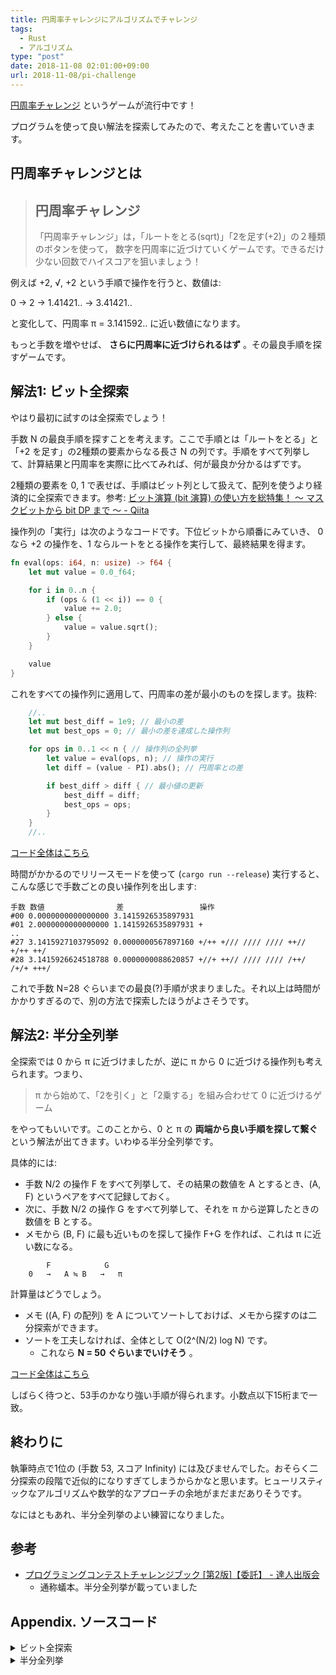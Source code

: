 ```yaml
---
title: 円周率チャレンジにアルゴリズムでチャレンジ
tags:
  - Rust
  - アルゴリズム
type: "post"
date: 2018-11-08 02:01:00+09:00
url: 2018-11-08/pi-challenge
---
```


<!--more-->

[円周率チャレンジ](https://rirosi.net/plus2/) というゲームが流行中です！

プログラムを使って良い解法を探索してみたので、考えたことを書いていきます。

## 円周率チャレンジとは

> ## 円周率チャレンジ
>
> 「円周率チャレンジ」は，「ルートをとる(sqrt)」「2を足す(+2)」の２種類のボタンを使って，
> 数字を円周率に近づけていくゲームです。できるだけ少ない回数でハイスコアを狙いましょう！

例えば +2, √, +2 という手順で操作を行うと、数値は:

0 → 2 → 1.41421.. → 3.41421..

と変化して、円周率 π = 3.141592.. に近い数値になります。

もっと手数を増やせば、 **さらに円周率に近づけられるはず** 。その最良手順を探すゲームです。

## 解法1: ビット全探索

やはり最初に試すのは全探索でしょう！

手数 N の最良手順を探すことを考えます。ここで手順とは「ルートをとる」と「+2 を足す」の2種類の要素からなる長さ N の列です。手順をすべて列挙して、計算結果と円周率を実際に比べてみれば、何が最良か分かるはずです。

2種類の要素を 0, 1 で表せば、手順はビット列として扱えて、配列を使うより経済的に全探索できます。参考: [ビット演算 (bit 演算) の使い方を総特集！ 〜 マスクビットから bit DP まで 〜 - Qiita](https://qiita.com/drken/items/7c6ff2aa4d8fce1c9361#bit-%E5%85%A8%E6%8E%A2%E7%B4%A2)

操作列の「実行」は次のようなコードです。下位ビットから順番にみていき、 0 なら +2 の操作を、1 ならルートをとる操作を実行して、最終結果を得ます。

```rust
fn eval(ops: i64, n: usize) -> f64 {
    let mut value = 0.0_f64;

    for i in 0..n {
        if (ops & (1 << i)) == 0 {
            value += 2.0;
        } else {
            value = value.sqrt();
        }
    }

    value
}
```

これをすべての操作列に適用して、円周率の差が最小のものを探します。抜粋:

```rust
    //..
    let mut best_diff = 1e9; // 最小の差
    let mut best_ops = 0; // 最小の差を達成した操作列

    for ops in 0..1 << n { // 操作列の全列挙
        let value = eval(ops, n); // 操作の実行
        let diff = (value - PI).abs(); // 円周率との差

        if best_diff > diff { // 最小値の更新
            best_diff = diff;
            best_ops = ops;
        }
    }
    //..
```

[コード全体はこちら](https://play.rust-lang.org/?version=stable&mode=release&edition=2015&gist=61011280947f9a6641333f63bc0b90cb)

時間がかかるのでリリースモードを使って (`cargo run --release`) 実行すると、こんな感じで手数ごとの良い操作列を出します:

```
手数 数値                差                 操作
#00 0.0000000000000000 3.1415926535897931
#01 2.0000000000000000 1.1415926535897931 +
..
#27 3.1415927103795092 0.0000000567897160 +/++ +/// //// //// ++// +/++ ++/
#28 3.1415926624518788 0.0000000088620857 +//+ ++// //// //// /++/ /+/+ +++/
```

これで手数 N=28 ぐらいまでの最良(?)手順が求まりました。それ以上は時間がかかりすぎるので、別の方法で探索したほうがよさそうです。

## 解法2: 半分全列挙

全探索では 0 から π に近づけましたが、逆に π から 0 に近づける操作列も考えられます。つまり、

> π から始めて、「2を引く」と「2乗する」を組み合わせて 0 に近づけるゲーム

をやってもいいです。このことから、0 と π の **両端から良い手順を探して繋ぐ** という解法が出てきます。いわゆる半分全列挙です。

具体的には:

- 手数 N/2 の操作 F をすべて列挙して、その結果の数値を A とするとき、(A, F) というペアをすべて記録しておく。
- 次に、手数 N/2 の操作 G をすべて列挙して、それを π から逆算したときの数値を B とする。
- メモから (B, F) に最も近いものを探して操作 F+G を作れば、これは π に近い数になる。

```
        F            G
    0   →   A ≒ B   →   π
```

計算量はどうでしょう。

- メモ ((A, F) の配列) を A についてソートしておけば、メモから探すのは二分探索ができます。
- ソートを工夫しなければ、全体として O(2^(N/2) log N) です。
    - これなら **N = 50 ぐらいまでいけそう** 。

[コード全体はこちら](https://play.rust-lang.org/?version=stable&mode=release&edition=2015&gist=17cf3535110ee76685581525e57cad15)

しばらく待つと、53手のかなり強い手順が得られます。小数点以下15桁まで一致。

## 終わりに

執筆時点で1位の (手数 53, スコア Infinity) には及びませんでした。おそらく二分探索の段階で近似的になりすぎてしまうからかなと思います。ヒューリスティックなアルゴリズムや数学的なアプローチの余地がまだまだありそうです。

なにはともあれ、半分全列挙のよい練習になりました。

## 参考

- [プログラミングコンテストチャレンジブック \[第2版\]【委託】 - 達人出版会](https://tatsu-zine.com/books/procon-challenge)
    - 通称蟻本。半分全列挙が載っていました

## Appendix. ソースコード

<details>
    <summary>ビット全探索</summary>

```rust
use std::f64::consts::PI;

/// 操作列 ops の下位ビットから r 桁を実行して、結果の数値を得る。
fn eval(ops: i64, n: usize) -> f64 {
    let mut value = 0.0_f64;

    for i in 0..n {
        if (ops & (1 << i)) == 0 {
            value += 2.0;
        } else {
            value = value.sqrt();
        }
    }

    value
}

/// 操作列を読みやすい文字列にする。
fn how(ops: i64, n: usize) -> String {
    let mut acc = String::new();

    for i in 0..n {
        if i > 0 && i % 4 == 0 {
            acc.push(' ');
        }
        if (ops & (1 << i)) == 0 {
            acc.push('+');
        } else {
            acc.push('/');
        }
    }

    acc
}

fn main() {
    // n: 手数
    for n in 0..29 {
        let mut best_diff = 1e9;
        let mut best_ops = 0;

        for ops in 0..1 << n {
            let value = eval(ops, n);
            let diff = (value - PI).abs();

            if best_diff > diff {
                best_diff = diff;
                best_ops = ops;
            }
        }

        let value = eval(best_ops, n);
        let diff = (value - PI).abs();
        let how = how(best_ops, n);
        println!("#{:>02} {:>.16} {:>0.16} {}", n, value, diff, how);
    }
}
```

</details>

<details>
    <summary>半分全列挙</summary>

```rust
use std::f64::consts::PI;

pub fn lower_bound<T: PartialOrd>(xs: &[T], y: &T) -> usize {
    let mut l = 0;
    let mut r = xs.len() + 1;

    while r - l > 1 {
        let m = l + (r - l) / 2;
        if &xs[m - 1] < y {
            l = m;
        } else {
            r = m;
        }
    }

    l
}

/// 操作列 ops の下位ビットから n 桁を実行して、結果の数値を得る。
fn eval(ops: i64, n: usize) -> f64 {
    let mut value = 0.0_f64;

    for i in 0..n {
        if (ops & (1 << i)) == 0 {
            value += 2.0;
        } else {
            value = value.sqrt();
        }
    }

    value
}

/// 操作列 ops の上位ビットから n 桁の逆操作を実行して、結果の数値を得る。
fn eval_inv(ops: i64, n: usize) -> f64 {
    let mut value = PI;

    for i in (0..n).rev() {
        if (ops & (1 << i)) == 0 {
            value -= 2.0;
        } else {
            value *= value;
        }
    }

    value
}

/// 操作列を読みやすい文字列にする。
fn how(ops: i64, n: usize) -> String {
    let mut acc = String::new();

    for i in 0..n {
        if i > 0 && i % 4 == 0 {
            acc.push(' ');
        }
        if (ops & (1 << i)) == 0 {
            acc.push('+');
        } else {
            acc.push('/');
        }
    }

    acc
}

/// 手数 n の操作の結果をすべて計算する。
fn enumerate(n: usize) -> Vec<(f64, i64)> {
    let mut memo = vec![];

    for ops in 0..1 << n {
        let value = eval(ops, n);
        memo.push((value, ops));
    }

    memo.sort_by(|(lx, _), (rx, _)| lx.partial_cmp(rx).unwrap());
    memo
}

fn main() {
    // n: 手数
    for n in 0..54 {
        let ln = n / 2;
        let rn = n - ln;

        let memo = enumerate(ln);

        let mut best_diff = 1e9;
        let mut best_ops = 0;

        for r_ops in 0..1 << rn {
            let mid = eval_inv(r_ops, rn);

            let i = lower_bound(&memo, &(mid, r_ops));
            if !(i < memo.len()) {
                continue;
            }
            let (_, l_ops) = memo[i];

            let ops = (r_ops << ln) | l_ops;
            let value = eval(ops, n);

            let diff = (value - PI).abs();
            if best_diff > diff {
                best_diff = diff;
                best_ops = ops;
            }
        }

        let value = eval(best_ops, n);
        let diff = (value - PI).abs();
        let how = how(best_ops, n);
        println!("#{:>02} {:>.16} {:>.16} {}", n, value, diff, how);
    }
}
```

</details>
